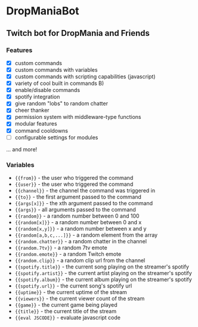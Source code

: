 # DropManiaBot

## Twitch bot for DropMania and Friends

### Features

-   [x] custom commands
-   [x] custom commands with variables
-   [x] custom commands with scripting capabilities (javascript)
-   [x] variety of cool built in commands B)
-   [x] enable/disable commands
-   [x] spotify integration
-   [x] give random "lobs" to random chatter
-   [x] cheer thanker
-   [x] permission system with middleware-type functions
-   [x] modular features
-   [x] command cooldowns
-   [ ] configurable settings for modules

... and more!

### Variables

-   `{{from}}` - the user who triggered the command
-   `{{user}}` - the user who triggered the command
-   `{{channel}}` - the channel the command was triggered in
-   `{{to}}` - the first argument passed to the command
-   `{{args[x]}}` - the xth argument passed to the command
-   `{{args}}` - all arguments passed to the command
-   `{{random}}` - a random number between 0 and 100
-   `{{random[x]}}` - a random number between 0 and x
-   `{{random[x,y]}}` - a random number between x and y
-   `{{random[a,b,c,...]}}` - a random element from the array
-   `{{random.chatter}}` - a random chatter in the channel
-   `{{random.7tv}}` - a random 7tv emote
-   `{{random.emote}}` - a random Twitch emote
-   `{{random.clip}}` - a random clip url from the channel
-   `{{spotify.title}}` - the current song playing on the streamer's spotify
-   `{{spotify.artist}}` - the current artist playing on the streamer's spotify
-   `{{spotify.album}}` - the current album playing on the streamer's spotify
-   `{{spotify.url}}` - the current song's spotify url
-   `{{uptime}}` - the current uptime of the stream
-   `{{viewers}}` - the current viewer count of the stream
-   `{{game}}` - the current game being played
-   `{{title}}` - the current title of the stream
-   `{{eval JSCODE}}` - evaluate javascript code

